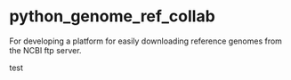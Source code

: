 # python_genome_ref_collab
For developing a platform for easily downloading reference genomes from the NCBI ftp server.

test
